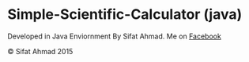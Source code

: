 # Simple-Scientific-Calculator (java)
<p>Developed in Java Enviornment By Sifat Ahmad. Me on 
       <A HREF="www.facebook.com/iamsifat.ahmad"> Facebook </A> </p>
       © Sifat Ahmad 2015
